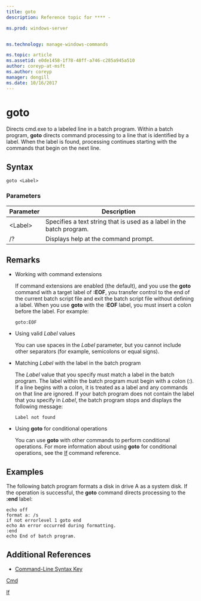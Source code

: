 ```yaml
---
title: goto
description: Reference topic for **** - 

ms.prod: windows-server


ms.technology: manage-windows-commands

ms.topic: article
ms.assetid: e0de1458-1f78-48ff-a746-c285a945a510
author: coreyp-at-msft
ms.author: coreyp
manager: dongill
ms.date: 10/16/2017
---
```


# goto



Directs cmd.exe to a labeled line in a batch program. Within a batch program, **goto** directs command processing to a line that is identified by a label. When the label is found, processing continues starting with the commands that begin on the next line.



## Syntax

```
goto <Label> 
```

### Parameters

|Parameter|Description|
|---------|-----------|
|\<Label>|Specifies a text string that is used as a label in the batch program.|
|/?|Displays help at the command prompt.|

## Remarks

-   Working with command extensions

    If command extensions are enabled (the default), and you use the **goto** command with a target label of **:EOF**, you transfer control to the end of the current batch script file and exit the batch script file without defining a label. When you use **goto** with the **:EOF** label, you must insert a colon before the label. For example:  
    ```
    goto:EOF
    ```  
-   Using valid *Label* values

    You can use spaces in the *Label* parameter, but you cannot include other separators (for example, semicolons or equal signs).
-   Matching *Label* with the label in the batch program

    The *Label* value that you specify must match a label in the batch program. The label within the batch program must begin with a colon (:). If a line begins with a colon, it is treated as a label and any commands on that line are ignored. If your batch program does not contain the label that you specify in *Label*, the batch program stops and displays the following message:  
    ```
    Label not found
    ```  
-   Using **goto** for conditional operations

    You can use **goto** with other commands to perform conditional operations. For more information about using **goto** for conditional operations, see the [If](if.md) command reference.

## Examples

The following batch program formats a disk in drive A as a system disk. If the operation is successful, the **goto** command directs processing to the **:end** label:
```
echo off
format a: /s
if not errorlevel 1 goto end
echo An error occurred during formatting.
:end
echo End of batch program. 
```

## Additional References

- [Command-Line Syntax Key](command-line-syntax-key.md)

[Cmd](cmd.md)

[If](if.md)